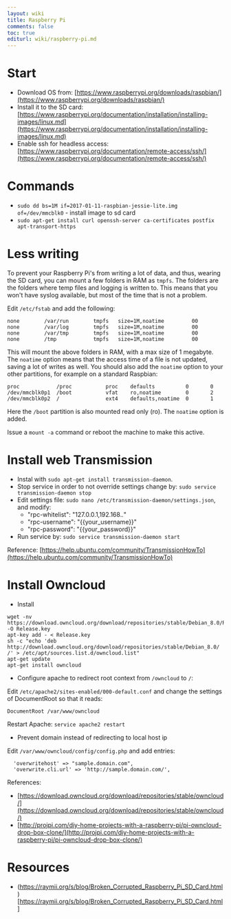 ```yaml
---
layout: wiki
title: Raspberry Pi
comments: false
toc: true
editurl: wiki/raspberry-pi.md
---
```


# Start

* Download OS from: [https://www.raspberrypi.org/downloads/raspbian/](https://www.raspberrypi.org/downloads/raspbian/)
* Install it to the SD card: [https://www.raspberrypi.org/documentation/installation/installing-images/linux.md](https://www.raspberrypi.org/documentation/installation/installing-images/linux.md)
* Enable ssh for headless access: [https://www.raspberrypi.org/documentation/remote-access/ssh/](https://www.raspberrypi.org/documentation/remote-access/ssh/)

# Commands

* `sudo dd bs=1M if=2017-01-11-raspbian-jessie-lite.img of=/dev/mmcblk0` - install image to sd card
* `sudo apt-get install curl openssh-server ca-certificates postfix apt-transport-https`

# Less writing

To prevent your Raspberry Pi's from writing a lot of data, and thus, wearing the SD card, you can mount a few folders in RAM as `tmpfs`. The folders are the folders where temp files and logging is written to. This means that you won't have syslog available, but most of the time that is not a problem.

Edit `/etc/fstab` and add the following:

```
none        /var/run        tmpfs   size=1M,noatime         00
none        /var/log        tmpfs   size=1M,noatime         00
none        /var/tmp        tmpfs   size=1M,noatime         00
none        /tmp            tmpfs   size=1M,noatime         00
```

This will mount the above folders in RAM, with a max size of 1 megabyte. The `noatime` option means that the access time of a file is not updated, saving a lot of writes as well. You should also add the `noatime` option to your other partitions, for example on a standard Raspbian:

```
proc            /proc           proc    defaults          0       0
/dev/mmcblk0p1  /boot           vfat    ro,noatime        0       2
/dev/mmcblk0p2  /               ext4    defaults,noatime  0       1
```

Here the `/boot` partition is also mounted read only (ro). The `noatime` option is added.

Issue a `mount -a` command or reboot the machine to make this active.

# Install web Transmission

* Instal with `sudo apt-get install transmission-daemon`.
* Stop service in order to not override settings change by: `sudo service transmission-daemon stop`
* Edit settings file: `sudo nano /etc/transmission-daemon/settings.json`, and modify:
    * "rpc-whitelist": "127.0.0.1,192.168.*.*"
    * "rpc-username": "{{your_username}}"
    * "rpc-password": "{{your_password}}"
* Run service by: `sudo service transmission-daemon start`
    
Reference: [https://help.ubuntu.com/community/TransmissionHowTo](https://help.ubuntu.com/community/TransmissionHowTo)

# Install Owncloud

* Install

```
wget -nv https://download.owncloud.org/download/repositories/stable/Debian_8.0/Release.key -O Release.key
apt-key add - < Release.key
sh -c "echo 'deb http://download.owncloud.org/download/repositories/stable/Debian_8.0/ /' > /etc/apt/sources.list.d/owncloud.list"
apt-get update
apt-get install owncloud
```

* Configure apache to redirect root context from `/owncloud` to `/`:

Edit `/etc/apache2/sites-enabled/000-default.conf` and change the settings of DocumentRoot so that it reads:

```
DocumentRoot /var/www/owncloud
```

Restart Apache: `service apache2 restart`

* Prevent domain instead of redirecting to local host ip

Edit `/var/www/owncloud/config/config.php` and add entries:

```
  'overwritehost' => "sample.domain.com",
  'overwrite.cli.url' => 'http://sample.domain.com/',
```



References: 

* [https://download.owncloud.org/download/repositories/stable/owncloud/](https://download.owncloud.org/download/repositories/stable/owncloud/)
* [http://projpi.com/diy-home-projects-with-a-raspberry-pi/pi-owncloud-drop-box-clone/](http://projpi.com/diy-home-projects-with-a-raspberry-pi/pi-owncloud-drop-box-clone/)



# Resources

* (https://raymii.org/s/blog/Broken_Corrupted_Raspberry_Pi_SD_Card.html)[https://raymii.org/s/blog/Broken_Corrupted_Raspberry_Pi_SD_Card.html]
